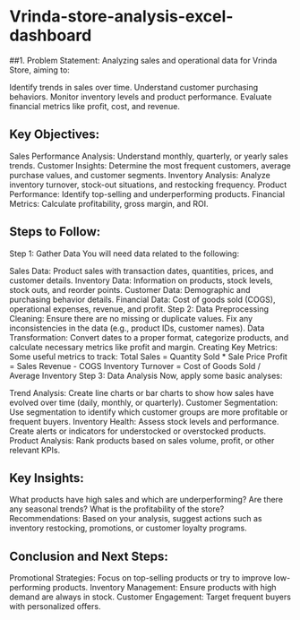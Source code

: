 # Vrinda-store-analysis-excel-dashboard
##1. Problem Statement:
 Analyzing sales and operational data for Vrinda Store, aiming to:

Identify trends in sales over time.
Understand customer purchasing behaviors.
Monitor inventory levels and product performance.
Evaluate financial metrics like profit, cost, and revenue.
## Key Objectives:
Sales Performance Analysis: Understand monthly, quarterly, or yearly sales trends.
Customer Insights: Determine the most frequent customers, average purchase values, and customer segments.
Inventory Analysis: Analyze inventory turnover, stock-out situations, and restocking frequency.
Product Performance: Identify top-selling and underperforming products.
Financial Metrics: Calculate profitability, gross margin, and ROI.
## Steps to Follow:
Step 1: Gather Data
You will need data related to the following:

Sales Data: Product sales with transaction dates, quantities, prices, and customer details.
Inventory Data: Information on products, stock levels, stock outs, and reorder points.
Customer Data: Demographic and purchasing behavior details.
Financial Data: Cost of goods sold (COGS), operational expenses, revenue, and profit.
Step 2: Data Preprocessing
Cleaning: Ensure there are no missing or duplicate values. Fix any inconsistencies in the data (e.g., product IDs, customer names).
Data Transformation: Convert dates to a proper format, categorize products, and calculate necessary metrics like profit and margin.
Creating Key Metrics: Some useful metrics to track:
Total Sales = Quantity Sold * Sale Price
Profit = Sales Revenue - COGS
Inventory Turnover = Cost of Goods Sold / Average Inventory
Step 3: Data Analysis
Now, apply some basic analyses:

Trend Analysis: Create line charts or bar charts to show how sales have evolved over time (daily, monthly, or quarterly).
Customer Segmentation: Use segmentation to identify which customer groups are more profitable or frequent buyers.
Inventory Health: Assess stock levels and performance. Create alerts or indicators for understocked or overstocked products.
Product Analysis: Rank products based on sales volume, profit, or other relevant KPIs.

## Key Insights: 
What products have high sales and which are underperforming?
Are there any seasonal trends?
What is the profitability of the store?
Recommendations: Based on your analysis, suggest actions such as inventory restocking, promotions, or customer loyalty programs.

## Conclusion and Next Steps:

Promotional Strategies: Focus on top-selling products or try to improve low-performing products.
Inventory Management: Ensure products with high demand are always in stock.
Customer Engagement: Target frequent buyers with personalized offers.





